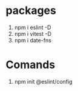 # packages

1. npm i eslint -D
2. npm i vitest -D
3. npm i date-fns

# Comands

1. npm init @eslint/config
